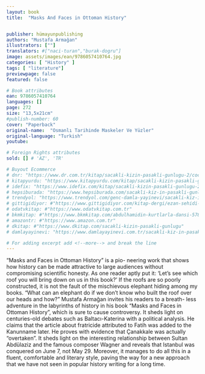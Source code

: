 ```yaml
---
layout: book
title:  "Masks And Faces in Ottoman History"


publisher: hümayunpublishing
authors: "Mustafa Armağan"
illustrators: [""]
translators: #["naci-turan","burak-dogru"]
image: assets/images/ean/9786057410764.jpg
categories: [ "History" ]
tags: [ "literature"]
previewpage: false
featured: false

# Book attributes
ean: 9786057410764
languages: []
page: 272
size: "13,5x21cm"
#publish-number: 60
cover: "Paperback"
original-name:  "Osmanlı Tarihinde Maskeler Ve Yüzler"
original-language: "Turkish"
youtube:

# Foreign Rights attributes
sold: [] # 'AZ', 'TR'

# Buyout Ecommerce
# dnr: "https://www.dr.com.tr/kitap/sacakli-kizin-pasakli-gunlugu-2/cocuk-ve-genclik/genclik-10-yas/roman-oyku/urunno=0001893059001"
# kitapyurdu: "https://www.kitapyurdu.com/kitap/sacakli-kizin-pasakli-gunlugu-2-/560122.html&filter_name=Sa%C3%A7akl%C4%B1+K%C4%B1z%27%C4%B1n+Pasakl%C4%B1+G%C3%BCnl%C3%BC%C4%9F%C3%BC+2"
# idefix: "https://www.idefix.com/kitap/sacakli-kizin-pasakli-gunlugu-2/cocuk-ve-genclik/genclik-10-yas/roman-oyku/urunno=0001893059001"
# hepsiburada: "https://www.hepsiburada.com/sacakli-kiz-in-pasakli-gunlugu-2-damla-yayinevi-p-HBV000012ER86"
# trendyol: "https://www.trendyol.com/genc-damla-yayinevi/sacakli-kiz-in-pasakli-gunlugu-2-p-54825777"
# gittigidiyor: #"https://www.gittigidiyor.com/kitap-dergi/ezan-sehidi-adnan-menderes_pdp_732728793"
# odatvkitap: #"https://www.odatvkitap.com.tr"
# bkmkitap: #"https://www.bkmkitap.com/abdulhamidin-kurtlarla-dansi-578226"
# amazontr: #"https://www.amazon.com.tr"
# dkitap: #"https://www.dkitap.com/sacakli-kizin-pasakli-gunlugu"
# damlayayinevi: "https://www.damlayayinevi.com.tr/sacakli-kiz-in-pasakli-gunlugu-2-bu-iste-bi-terslik-var"

# For adding excerpt add <!--more--> and break the line
---
```

“Masks and Faces in Ottoman History” is a pio-
neering work that shows how history can be made
attractive to large audiences without compromising
scientific honesty. As one reader aptly put it: ‘Let’s
see which roof you will bring down on us in this
book?’ If the roofs are so poorly constructed, it is
not the fault of the mischievous elephant hiding
among my books. “What can an elephant do if we
don’t know who built the roof over our heads and
how?”
Mustafa Armağan invites his readers to a breath-
less adventure in the labyrinths of history in his
book “Masks and Faces in Ottoman History”,
which is sure to cause controversy. It sheds light
on centuries-old debates such as Baltacı-Katerina
with a political analysis. He claims that the article
about fratricide attributed to Fatih was added to
the Kanunname later. He proves with evidence
that Çanakkale was actually “overtaken”. It sheds
light on the interesting relationship between Sultan
Abdülaziz and the famous composer Wagner and
reveals that Istanbul was conquered on June 7,
not May 29. Moreover, it manages to do all this in
a fluent, comfortable and literary style, paving the
way for a new approach that we have not seen in
popular history writing for a long time.
<!--more--> 


